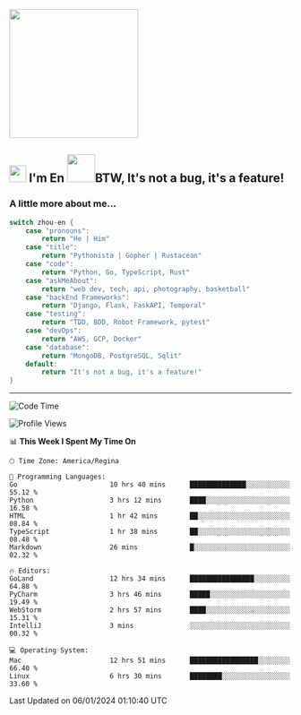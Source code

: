 <img align='center' src="https://media.giphy.com/media/GP1TJJSV4Ys1r64q2A/giphy.gif" width="230">

<h2><img src="https://emojis.slackmojis.com/emojis/images/1531849430/4246/blob-sunglasses.gif?1531849430" width="30"/> I'm En <img src="https://media.giphy.com/media/12oufCB0MyZ1Go/giphy.gif" width="50">BTW, It's not a bug, it's a feature!</h2>


<!-- <img align='right' src="https://media.giphy.com/media/M9gbBd9nbDrOTu1Mqx/giphy.gif" width="230"> -->


### A little more about me... 
<!--
```javascript
const zhou-en = {
    pronouns: "He" | "Him",
    title: "Pythonista" | "Gopher" | "Rustacean",
    code: ["Python", "Go", "Rust", "TypeScript"],
    askMeAbout: ["web dev", "tech", "app dev", "photography"],
    technologies: {
        backEnd: {
            python: ["Django", "Flask", "FaskAPI"],
            go: []
        },
        scraping: ["selenium", "scrapy", "spider"],
        testing: ["Robot Framework"],
        devOps: ["AWS", "Docker", "GCP", "Nginx"],
        databases: ["mongo", "postgresql", "sqlite"],
        misc: ["Firebase", "Heroku"]
    },
    architecture: ["Event Driven Architecture", "Microservices"],
    currentFocus: ["Temporal", "Rust"],
    funFact: "It's not a bug, it's a feature!"
};
```
  -->

```go
switch zhou-en {
    case "pronouns":
        return "He | Him"
    case "title":
        return "Pythonista | Gopher | Rustacean"
    case "code":
        return "Python, Go, TypeScript, Rust"
    case "askMeAbout":
        return "web dev, tech, api, photography, basketball"
    case "backEnd Frameworks":
        return "Django, Flask, FaskAPI, Temporal"
    case "testing":
        return "TDD, BDD, Robot Framework, pytest"
    case "devOps":
        return "AWS, GCP, Docker"
    case "database":
        return "MongoDB, PostgreSQL, Sqlit"
    default:
        return "It's not a bug, it's a feature!"
}
```




---
<!--START_SECTION:waka-->
![Code Time](http://img.shields.io/badge/Code%20Time-1%2C145%20hrs%205%20mins-blue)

![Profile Views](http://img.shields.io/badge/Profile%20Views-0-blue)

📊 **This Week I Spent My Time On** 

```text
🕑︎ Time Zone: America/Regina

💬 Programming Languages: 
Go                       10 hrs 40 mins      ██████████████░░░░░░░░░░░   55.12 % 
Python                   3 hrs 12 mins       ████░░░░░░░░░░░░░░░░░░░░░   16.58 % 
HTML                     1 hr 42 mins        ██░░░░░░░░░░░░░░░░░░░░░░░   08.84 % 
TypeScript               1 hr 38 mins        ██░░░░░░░░░░░░░░░░░░░░░░░   08.48 % 
Markdown                 26 mins             █░░░░░░░░░░░░░░░░░░░░░░░░   02.32 % 

🔥 Editors: 
GoLand                   12 hrs 34 mins      ████████████████░░░░░░░░░   64.88 % 
PyCharm                  3 hrs 46 mins       █████░░░░░░░░░░░░░░░░░░░░   19.49 % 
WebStorm                 2 hrs 57 mins       ████░░░░░░░░░░░░░░░░░░░░░   15.31 % 
IntelliJ                 3 mins              ░░░░░░░░░░░░░░░░░░░░░░░░░   00.32 % 

💻 Operating System: 
Mac                      12 hrs 51 mins      █████████████████░░░░░░░░   66.40 % 
Linux                    6 hrs 30 mins       ████████░░░░░░░░░░░░░░░░░   33.60 % 
```


 Last Updated on 06/01/2024 01:10:40 UTC
<!--END_SECTION:waka-->

